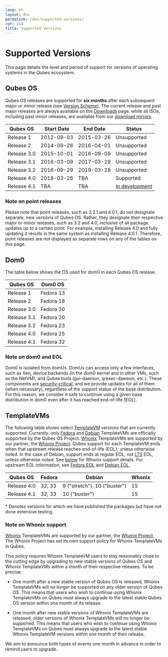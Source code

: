 ```yaml
---
lang: en
layout: doc
permalink: /doc/supported-versions/
ref: 154
title: Supported Versions
---
```


# Supported Versions

This page details the level and period of support for versions of operating systems in the Qubes ecosystem.

## Qubes OS

Qubes OS releases are supported for **six months** after each subsequent major
or minor release (see [Version Scheme](/doc/version-scheme/)). The current release and past major
releases are always available on the [Downloads](/downloads/) page, while all ISOs, including
past minor releases, are available from our [download mirrors](/downloads/#mirrors).

| Qubes OS    | Start Date | End Date   | Status                |
| ----------- | ---------- | ---------- | --------------------- |
| Release 1   | 2012-09-03 | 2015-03-26 | Unsupported           |
| Release 2   | 2014-09-26 | 2016-04-01 | Unsupported           |
| Release 3.0 | 2015-10-01 | 2016-09-09 | Unsupported           |
| Release 3.1 | 2016-03-09 | 2017-03-29 | Unsupported           |
| Release 3.2 | 2016-09-29 | 2019-03-28 | Unsupported           |
| Release 4.0 | 2018-03-28 | TBA        | Supported             |
| Release 4.1 | TBA        | TBA        | [In development](https://github.com/QubesOS/qubes-issues/issues?utf8=%E2%9C%93&q=is%3Aissue+milestone%3A%22Release+4.1%22+) |

### Note on point releases

Please note that point releases, such as 3.2.1 and 4.0.1, do not designate separate, new versions of Qubes OS.
Rather, they designate their respective major or minor releases, such as 3.2 and 4.0, inclusive of all package updates up to a certain point.
For example, installing Release 4.0 and fully updating it results in the same system as installing Release 4.0.1.
Therefore, point releases are not displayed as separate rows on any of the tables on this page.

## Dom0

The table below shows the OS used for dom0 in each Qubes OS release.

| Qubes OS    | Dom0 OS   |
| ----------- | --------- |
| Release 1   | Fedora 13 |
| Release 2   | Fedora 18 |
| Release 3.0 | Fedora 20 |
| Release 3.1 | Fedora 20 |
| Release 3.2 | Fedora 23 |
| Release 4.0 | Fedora 25 |
| Release 4.1 | Fedora 32 |

### Note on dom0 and EOL

Dom0 is isolated from domUs. DomUs can access only a few interfaces, such as Xen, device backends (in the dom0 kernel and in other VMs, such as the NetVM), and Qubes tools (gui-daemon, qrexec-daemon, etc.).
These components are [security-critical](/doc/security-critical-code/), and we provide updates for all of them (when necessary), regardless of the support status of the base distribution.
For this reason, we consider it safe to continue using a given base distribution in dom0 even after it has reached end-of-life (EOL).

## TemplateVMs

The following table shows select [TemplateVM](/doc/templates/) versions that are currently supported.
Currently, only [Fedora](/doc/templates/fedora/) and [Debian](/doc/templates/debian/) TemplateVMs are officially supported by the Qubes OS Project.
[Whonix](/doc/whonix/) TemplateVMs are supported by our partner, the [Whonix Project](https://www.whonix.org/).
Qubes support for each TemplateVM ends when that upstream release reaches end-of-life (EOL), unless otherwise noted.
In the case of Debian, support ends at regular EOL, not [LTS](https://wiki.debian.org/LTS) EOL, unless otherwise noted.
See [below](#note-on-whonix-support) for Whonix support details.
For upstream EOL information, see [Fedora EOL](https://fedoraproject.org/wiki/End_of_life) and [Debian EOL](https://wiki.debian.org/DebianReleases).

| Qubes OS    | Fedora | Debian                       | Whonix |
| ----------- | ------ | ---------------------------- | ------ |
| Release 4.0 | 32, 33 | 9 ("stretch"), 10 ("buster") | 15     |
| Release 4.1 | 32, 33 | 10 ("buster")                | 15     |

\* Denotes versions for which we have published the packages but have not done extensive testing.

### Note on Whonix support

[Whonix](/doc/whonix/) TemplateVMs are supported by our partner, the [Whonix Project](https://www.whonix.org/).
The Whonix Project has set its own support policy for Whonix TemplateVMs in Qubes.

This policy requires Whonix TemplateVM users to stay reasonably close to the cutting edge by upgrading to new stable versions of Qubes OS and Whonix TemplateVMs within a month of their respective releases.
To be precise:

* One month after a new stable version of Qubes OS is released, Whonix TemplateVMs will no longer be supported on any older version of Qubes OS.
  This means that users who wish to continue using Whonix TemplateVMs on Qubes must always upgrade to the latest stable Qubes OS version within one month of its release.

* One month after new stable versions of Whonix TemplateVMs are released, older versions of Whonix TemplateVMs will no longer be supported.
  This means that users who wish to continue using Whonix TemplateVMs on Qubes must always upgrade to the latest stable Whonix TemplateVM versions within one month of their release.

We aim to announce both types of events one month in advance in order to remind users to upgrade.

